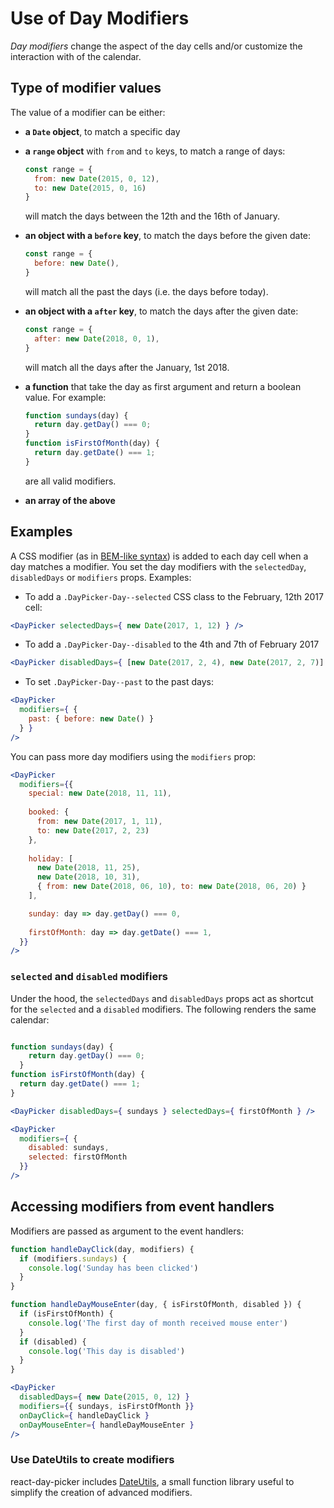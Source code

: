 # Use of Day Modifiers

_Day modifiers_ change the aspect of the day cells and/or customize the interaction with of the calendar.

## Type of modifier values

The value of a modifier can be either:

- **a `Date` object**, to match a specific day
- **a `range` object** with `from` and `to` keys, to match a range of days:

  ```js
  const range = { 
    from: new Date(2015, 0, 12), 
    to: new Date(2015, 0, 16) 
  }
  ```
  will match the days between the 12th and the 16th of January.

- **an object with a `before` key**, to match the days before the given date:
  ```js
  const range = { 
    before: new Date(), 
  }
  ```
  will match all the past the days (i.e. the days before today).

- **an object with a `after` key**, to match the days after the given date:

  ```js
  const range = { 
    after: new Date(2018, 0, 1), 
  }
  ```

  will match all the days after the January, 1st 2018.

- **a function** that take the day as first argument and return a boolean value. For example:
  
  ```js
  function sundays(day) {
    return day.getDay() === 0;
  }
  function isFirstOfMonth(day) {
    return day.getDate() === 1;
  }
  ```
  are all valid modifiers.

- **an array of the above** 

## Examples

A CSS modifier (as in [BEM-like syntax](https://css-tricks.com/bem-101/)) is added to each day cell when a day matches a modifier. You set the day modifiers with the `selectedDay`, `disabledDays` or `modifiers` props. Examples:

* To add a `.DayPicker-Day--selected` CSS class to the February, 12th 2017 cell:

```jsx
<DayPicker selectedDays={ new Date(2017, 1, 12) } />
```

* To add a `.DayPicker-Day--disabled` to the 4th and 7th of February 2017

```jsx
<DayPicker disabledDays={ [new Date(2017, 2, 4), new Date(2017, 2, 7)] } />
```

* To set `.DayPicker-Day--past` to the past days:

```jsx
<DayPicker 
  modifiers={ { 
    past: { before: new Date() } 
  } }
/>
```

You can pass more day modifiers using the `modifiers` prop:

```jsx
<DayPicker 
  modifiers={{ 
    special: new Date(2018, 11, 11),
    
    booked: { 
      from: new Date(2017, 1, 11), 
      to: new Date(2017, 2, 23) 
    },
    
    holiday: [
      new Date(2018, 11, 25), 
      new Date(2018, 10, 31),
      { from: new Date(2018, 06, 10), to: new Date(2018, 06, 20) }
    ],

    sunday: day => day.getDay() === 0, 
    
    firstOfMonth: day => day.getDate() === 1,
  }}
/>
```

### `selected` and `disabled` modifiers

Under the hood, the `selectedDays` and `disabledDays` props act as shortcut for the `selected` and a `disabled` modifiers. The following renders the same calendar:

```jsx

function sundays(day) {
    return day.getDay() === 0;
  }
function isFirstOfMonth(day) {
  return day.getDate() === 1;
}

<DayPicker disabledDays={ sundays } selectedDays={ firstOfMonth } />

<DayPicker 
  modifiers={ { 
    disabled: sundays, 
    selected: firstOfMonth 
  }} 
/>
```

## Accessing modifiers from event handlers

Modifiers are passed as argument to the event handlers:

```jsx
function handleDayClick(day, modifiers) {
  if (modifiers.sundays) {
    console.log('Sunday has been clicked')
  }
}

function handleDayMouseEnter(day, { isFirstOfMonth, disabled }) {
  if (isFirstOfMonth) {
    console.log('The first day of month received mouse enter')
  }
  if (disabled) {
    console.log('This day is disabled')
  }
}

<DayPicker
  disabledDays={ new Date(2015, 0, 12) }
  modifiers={{ sundays, isFirstOfMonth }}
  onDayClick={ handleDayClick }
  onDayMouseEnter={ handleDayMouseEnter }
/>
```

### Use DateUtils to create modifiers

react-day-picker includes [DateUtils](DateUtils.md), a small function library useful to simplify the creation of advanced modifiers.
